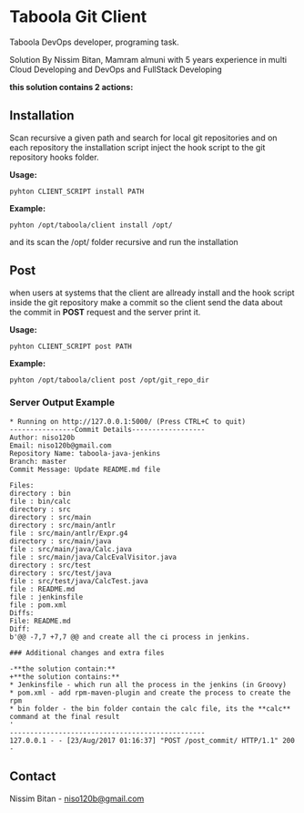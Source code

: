 # Taboola Git Client

Taboola DevOps developer, programing task.

Solution By Nissim Bitan, Mamram almuni with 5 years experience in multi Cloud Developing and DevOps and FullStack Developing

**this solution contains 2 actions:**

## Installation
Scan recursive a given path and search for local git repositories and on each repository
the installation script inject the hook script to the git repository hooks folder.

**Usage:**

``pyhton CLIENT_SCRIPT install PATH``

**Example:**

``pyhton /opt/taboola/client install /opt/``

and its scan the /opt/ folder recursive and run the installation

## Post

when users at systems that the client are allready install and the hook script inside the git repository make a commit
so the client send the data about the commit in **POST** request and the server print it.

**Usage:**

``pyhton CLIENT_SCRIPT post PATH``

**Example:**

``pyhton /opt/taboola/client post /opt/git_repo_dir``

### Server Output Example

```
* Running on http://127.0.0.1:5000/ (Press CTRL+C to quit)
----------------Commit Details------------------
Author: niso120b
Email: niso120b@gmail.com
Repository Name: taboola-java-jenkins
Branch: master
Commit Message: Update README.md file

Files:
directory : bin
file : bin/calc
directory : src
directory : src/main
directory : src/main/antlr
file : src/main/antlr/Expr.g4
directory : src/main/java
file : src/main/java/Calc.java
file : src/main/java/CalcEvalVisitor.java
directory : src/test
directory : src/test/java
file : src/test/java/CalcTest.java
file : README.md
file : jenkinsfile
file : pom.xml
Diffs:
File: README.md
Diff:
b'@@ -7,7 +7,7 @@ and create all the ci process in jenkins.

### Additional changes and extra files

-**the solution contain:**
+**the solution contains:**
* Jenkinsfile - which run all the process in the jenkins (in Groovy)
* pom.xml - add rpm-maven-plugin and create the process to create the rpm
* bin folder - the bin folder contain the calc file, its the **calc** command at the final result
'
------------------------------------------------
127.0.0.1 - - [23/Aug/2017 01:16:37] "POST /post_commit/ HTTP/1.1" 200 -
```

## Contact

Nissim Bitan - niso120b@gmail.com
